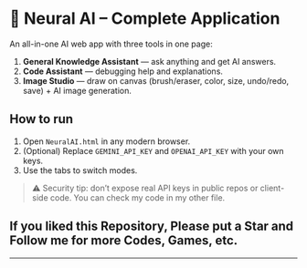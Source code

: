 # 🧠 Neural AI – Complete Application

An all-in-one AI web app with three tools in one page:
1) **General Knowledge Assistant** — ask anything and get AI answers.  
2) **Code Assistant** — debugging help and explanations.  
3) **Image Studio** — draw on canvas (brush/eraser, color, size, undo/redo, save) + AI image generation.

## How to run
1. Open `NeuralAI.html` in any modern browser.  
2. (Optional) Replace `GEMINI_API_KEY` and `OPENAI_API_KEY` with your own keys.  
3. Use the tabs to switch modes.

> ⚠️ Security tip: don’t expose real API keys in public repos or client-side code.
> You can check my code in my other file.

## If you liked this Repository, Please put a Star and Follow me for more Codes, Games, etc.
---
